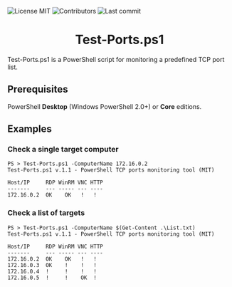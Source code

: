 <!-- start project-info -->
<!--
project_title: monitoriza-urls
github_project: https://github.com/atareao/monitoriza-urls
license: MIT
icon: /datos/Sync/Programacion/Python/monitoriza-urls/data/icons/binoculars.svg
homepage: https://www.atareao.es/tutorial/trabajando-con-systemd/monitoriza-urls
license-badge: True
contributors-badge: True
lastcommit-badge: True
codefactor-badge: True
--->
<!-- end project-info -->

<!-- start badges -->
![License MIT](https://img.shields.io/badge/license-MIT-green)
![Contributors](https://img.shields.io/github/contributors-anon/jouleSoft/Test-Ports.ps1)
![Last commit](https://img.shields.io/github/last-commit/jouleSoft/Test-Ports.ps1)
<!-- end badges -->

<!-- start description -->
<h1 align="center"><span id="project_title">Test-Ports.ps1</span></h1>
<p><span id="project_title">Test-Ports.ps1</span> is a PowerShell script for monitoring a predefined TCP port list.</p>
<!-- end description -->

<!-- start prerequisites -->
## Prerequisites
PowerShell **Desktop** (Windows PowerShell 2.0+) or **Core** editions.
<!-- end prerequisites -->

<!-- start examples -->
## Examples
### Check a single target computer

``` 
PS > Test-Ports.ps1 -ComputerName 172.16.0.2
Test-Ports.ps1 v.1.1 - PowerShell TCP ports monitoring tool (MIT)

Host/IP     RDP WinRM VNC HTTP
-------     --- ----- --- ----
172.16.0.2  OK    OK   !   !
```

### Check a list of targets 

``` 
PS > Test-Ports.ps1 -ComputerName $(Get-Content .\List.txt) 
Test-Ports.ps1 v.1.1 - PowerShell TCP ports monitoring tool (MIT)

Host/IP     RDP WinRM VNC HTTP
-------     --- ----- --- ----
172.16.0.2  OK    OK   !   !
172.16.0.3  OK    !    !   !
172.16.0.4  !     !    !   !
172.16.0.5  !     !    OK  !
```
<!-- end examples -->
